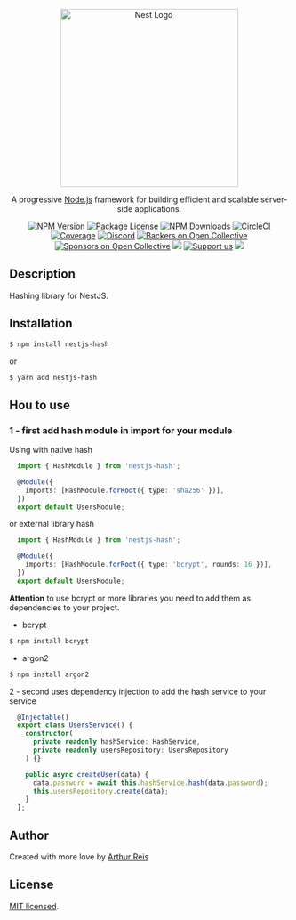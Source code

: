 <p align="center">
  <a href="http://nestjs.com/" target="blank"><img src="https://nestjs.com/img/logo_text.svg" width="320" alt="Nest Logo" /></a>
</p>

[circleci-image]: https://img.shields.io/circleci/build/github/nestjs/nest/master?token=abc123def456
[circleci-url]: https://circleci.com/gh/nestjs/nest

  <p align="center">A progressive <a href="http://nodejs.org" target="_blank">Node.js</a> framework for building efficient and scalable server-side applications.</p>
    <p align="center">
<a href="https://www.npmjs.com/~nestjscore" target="_blank"><img src="https://img.shields.io/npm/v/@nestjs/core.svg" alt="NPM Version" /></a>
<a href="https://www.npmjs.com/~nestjscore" target="_blank"><img src="https://img.shields.io/npm/l/@nestjs/core.svg" alt="Package License" /></a>
<a href="https://www.npmjs.com/~nestjscore" target="_blank"><img src="https://img.shields.io/npm/dm/@nestjs/common.svg" alt="NPM Downloads" /></a>
<a href="https://circleci.com/gh/nestjs/nest" target="_blank"><img src="https://img.shields.io/circleci/build/github/nestjs/nest/master" alt="CircleCI" /></a>
<a href="https://coveralls.io/github/nestjs/nest?branch=master" target="_blank"><img src="https://coveralls.io/repos/github/nestjs/nest/badge.svg?branch=master#9" alt="Coverage" /></a>
<a href="https://discord.gg/G7Qnnhy" target="_blank"><img src="https://img.shields.io/badge/discord-online-brightgreen.svg" alt="Discord"/></a>
<a href="https://opencollective.com/nest#backer" target="_blank"><img src="https://opencollective.com/nest/backers/badge.svg" alt="Backers on Open Collective" /></a>
<a href="https://opencollective.com/nest#sponsor" target="_blank"><img src="https://opencollective.com/nest/sponsors/badge.svg" alt="Sponsors on Open Collective" /></a>
  <a href="https://paypal.me/kamilmysliwiec" target="_blank"><img src="https://img.shields.io/badge/Donate-PayPal-ff3f59.svg"/></a>
    <a href="https://opencollective.com/nest#sponsor"  target="_blank"><img src="https://img.shields.io/badge/Support%20us-Open%20Collective-41B883.svg" alt="Support us"></a>
  <a href="https://twitter.com/nestframework" target="_blank"><img src="https://img.shields.io/twitter/follow/nestframework.svg?style=social&label=Follow"></a>
</p>
  <!--[![Backers on Open Collective](https://opencollective.com/nest/backers/badge.svg)](https://opencollective.com/nest#backer)
  [![Sponsors on Open Collective](https://opencollective.com/nest/sponsors/badge.svg)](https://opencollective.com/nest#sponsor)-->

## Description

Hashing library for NestJS.

## Installation

```bash
$ npm install nestjs-hash
```
or
```bash
$ yarn add nestjs-hash
```
## Hou to use

### 1 - first add hash module in import for your module

Using with native hash

```ts
  import { HashModule } from 'nestjs-hash';

  @Module({
    imports: [HashModule.forRoot({ type: 'sha256' })],
  })
  export default UsersModule;
```
or external library hash

```ts
  import { HashModule } from 'nestjs-hash';

  @Module({
    imports: [HashModule.forRoot({ type: 'bcrypt', rounds: 16 })],
  })
  export default UsersModule;
```

**Attention** to use bcrypt or more libraries you need to add them as dependencies to your project.

- bcrypt  
```bash
$ npm install bcrypt
```
- argon2
```bash
$ npm install argon2
```

2 - second uses dependency injection to add the hash service to your service
```ts
  @Injectable()
  export class UsersService() {
    constructor(
      private readonly hashService: HashService,
      private readonly usersRepository: UsersRepository
    ) {}

    public async createUser(data) {
      data.password = await this.hashService.hash(data.password);
      this.usersRepository.create(data);
    }
  };
```

## Author

Created with more love by [Arthur Reis](https://github.com/arthur-rs)

## License

[MIT licensed](LICENSE).
